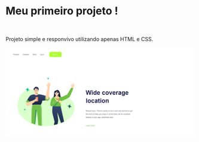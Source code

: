 <h1>Meu primeiro projeto !</h1>
<br>
<p>Projeto simple e responvivo utilizando apenas HTML e CSS.</p>

<div>
    <img src="./Smartphone.png" alt="Wide-Coverage-foto">
</div>


